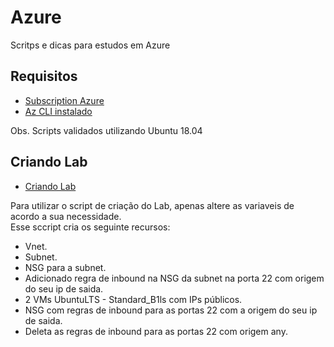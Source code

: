 # Azure

Scritps e dicas para estudos em Azure

## Requisitos

- [Subscription Azure](https://azure.microsoft.com/pt-br/free/)
- [Az CLI instalado](https://docs.microsoft.com/pt-br/cli/azure/install-azure-cli?view=azure-cli-latest)

Obs. Scripts validados utilizando Ubuntu 18.04

## Criando Lab

- [Criando Lab](https://github.com/terasaka/azure/blob/master/createLab.sh)

Para utilizar o script de criação do Lab, apenas altere as variaveis de acordo a sua necessidade.  
Esse sccript cria os seguinte recursos:

- Vnet.
- Subnet.
- NSG para a subnet.
- Adicionado regra de inbound na NSG da subnet na porta 22 com origem do seu ip de saida.
- 2 VMs UbuntuLTS - Standard_B1ls com IPs públicos.
- NSG com regras de inbound para as portas 22 com a origem do seu ip de saida.
- Deleta as regras de inbound para as portas 22 com origem any.
